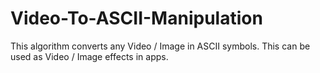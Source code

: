 # Video-To-ASCII-Manipulation
This algorithm converts any Video / Image in ASCII symbols. This can be used as Video / Image effects in apps.
